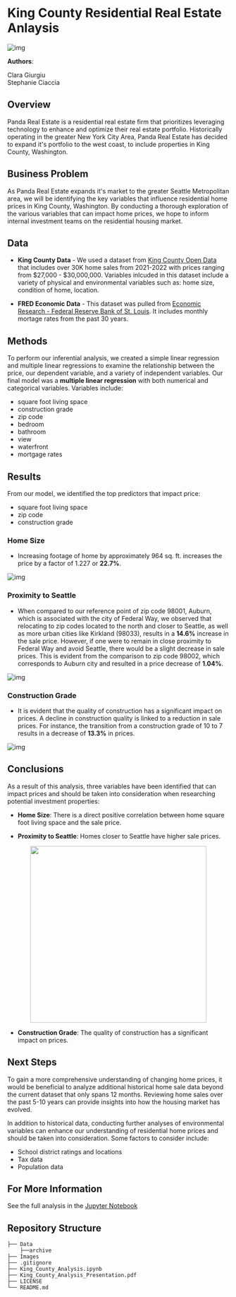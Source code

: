 # King County Residential Real Estate Anlaysis

![img](Images/seattle_readme_image.jpeg)

**Authors**:

Clara Giurgiu
<br>
Stephanie Ciaccia

## Overview

Panda Real Estate is a residential real estate firm that prioritizes leveraging technology to enhance and optimize their real estate portfolio. Historically operating in the greater New York City Area, Panda Real Estate has decided to expand it's portfolio to the west coast, to include properties in King County, Washington.

## Business Problem

As Panda Real Estate expands it's market to the greater Seattle Metropolitan area, we will be identifying the key variables that influence residential home prices in King County, Washington. By conducting a thorough exploration of the various variables that can impact home prices, we hope to inform internal investment teams on the residential housing market.

## Data

- **King County Data** - We used a dataset from [King County Open Data](https://gis-kingcounty.opendata.arcgis.com/) that includes over 30K home sales from 2021-2022 with prices ranging from $27,000 - $30,000,000. Variables inlcuded in this dataset include a variety of physical and environmental variables such as: home size, condition of home, location. 


- **FRED Economic Data** - This dataset was pulled from [Economic Research - Federal Reserve Bank of St. Louis](https://fred.stlouisfed.org/series/MORTGAGE30US). It includes monthly mortage rates from the past 30 years.

## Methods

To perform our inferential analysis, we created a simple linear regression and multiple linear regressions to examine the relationship between the price, our dependent variable, and a variety of independent variables. Our final model was a **multiple linear regression** with both numerical and categorical variables. Variables include:

- square foot living space
- construction grade 
- zip code 
- bedroom
- bathroom
- view
- waterfront
- mortgage rates

## Results

From our model, we identified the top predictors that impact price:

- square foot living space
- zip code 
- construction grade 

### Home Size
- Increasing footage of home by approximately 964 sq. ft. increases the price by a factor of 1.227 or **22.7%**.

![img](Images/median_sqft_vs_price.png)

### Proximity to Seattle
- When compared to our reference point of zip code 98001, Auburn, which is associated with the city of Federal Way, we observed that relocating to zip codes located to the north and closer to Seattle, as well as more urban cities like Kirkland (98033), results in a **14.6%** increase in the sale price. However, if one were to remain in close proximity to Federal Way and avoid Seattle, there would be a slight decrease in sale prices. This is evident from the comparison to zip code 98002, which corresponds to Auburn city and resulted in a price decrease of **1.04%**.

![img](Images/median_zip_code.png)

### Construction Grade
- It is evident that the quality of construction has a significant impact on prices. A decline in construction quality is linked to a reduction in sale prices. For instance, the transition from a construction grade of 10 to 7 results in a decrease of **13.3%** in prices.

![img](Images/median_price_grade.png)


## Conclusions

As a result of this analysis, three variables have been identified that can impact prices and should be taken into consideration when researching potential investment properties:

- **Home Size**: There is a direct positive correlation between home square foot living space and the sale price.
    
- **Proximity to Seattle**: Homes closer to Seattle have higher sale prices.

<p align="center">
    <img width="400" height="400" src="Images/king_county_map.png"
</p>

- **Construction Grade**: The quality of construction has a significant impact on prices.

## Next Steps

To gain a more comprehensive understanding of changing home prices, it would be beneficial to analyze additional historical home sale data beyond the current dataset that only spans 12 months. Reviewing home sales over the past 5-10 years can provide insights into how the housing market has evolved.

In addition to historical data, conducting further analyses of environmental variables can enhance our understanding of residential home prices and should be taken into consideration. Some factors to consider include:

- School district ratings and locations
- Tax data
- Population data

## For More Information

See the full analysis in the [Jupyter Notebook](https://github.com/claragiurgiu/Phase2-Project/blob/main/King_County_Analysis.ipynb)

## Repository Structure

```
├── Data
    ├──archive
├── Images
├── .gitignore
├── King_County_Analysis.ipynb
├── King_County_Analysis_Presentation.pdf
├── LICENSE
└── README.md